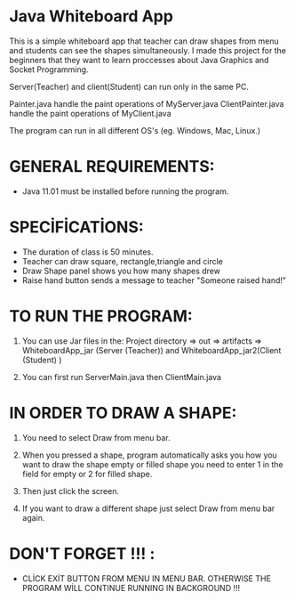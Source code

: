 # Java Whiteboard App

This is a simple whiteboard app that teacher can draw shapes from menu and students can see the shapes simultaneously.
I made this project for the beginners that they want to learn proccesses about Java Graphics and Socket Programming. 

Server(Teacher) and client(Student) can run only in the same PC.

Painter.java handle the paint operations of MyServer.java
ClientPainter.java handle the paint operations of MyClient.java

The program can run in all different OS's (eg. Windows, Mac, Linux.)


# GENERAL REQUIREMENTS:

* Java 11.01 must be installed before running the program.


# SPECİFİCATİONS: 

* The duration of class is 50 minutes.
* Teacher can draw square, rectangle,triangle and circle
* Draw Shape panel shows you how many shapes drew
* Raise hand button sends a message to teacher "Someone raised hand!"


# TO RUN THE PROGRAM:

1. You can use Jar files in the: Project directory => out => artifacts => WhiteboardApp_jar (Server (Teacher)) and WhiteboardApp_jar2(Client (Student) ) 

2. You can first run ServerMain.java then ClientMain.java


# IN ORDER TO DRAW A SHAPE:

1. You need to select Draw from menu bar.

2. When you pressed a shape, program automatically asks you how you want to draw the shape
   empty or filled shape you need to enter 1 in the field for empty or 2 for filled shape.

3. Then just click the screen.

4. If you want to draw a different shape just select Draw from menu bar again.


# DON'T FORGET !!! :

* CLİCK EXİT BUTTON FROM MENU IN MENU BAR. OTHERWISE THE PROGRAM WİLL CONTINUE RUNNING IN BACKGROUND !!!
